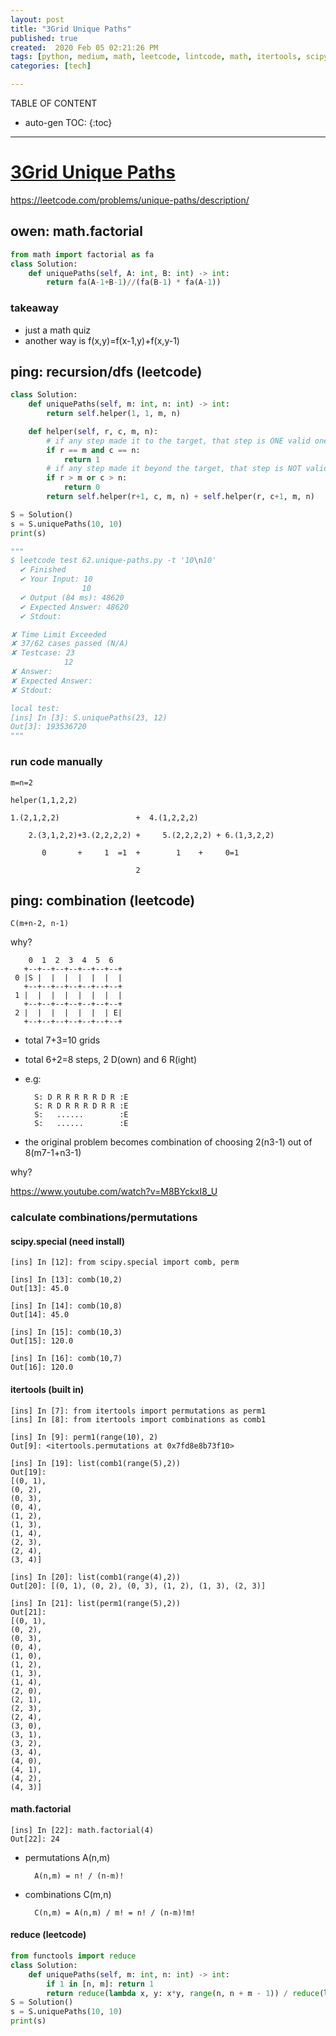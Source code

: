 ```yaml
---
layout: post
title: "3Grid Unique Paths"
published: true
created:  2020 Feb 05 02:21:26 PM
tags: [python, medium, math, leetcode, lintcode, math, itertools, scipy]
categories: [tech]

---
```


TABLE OF CONTENT

* auto-gen TOC:
{:toc}

- - -


# [3Grid Unique Paths](https://www.interviewbit.com/problems/grid-unique-paths/)

https://leetcode.com/problems/unique-paths/description/

## owen: math.factorial

```python
from math import factorial as fa
class Solution:
    def uniquePaths(self, A: int, B: int) -> int:
        return fa(A-1+B-1)//(fa(B-1) * fa(A-1))
```

### takeaway 

- just a math quiz 
- another way is f(x,y)=f(x-1,y)+f(x,y-1)

## ping: recursion/dfs (leetcode)

```python
class Solution:
    def uniquePaths(self, m: int, n: int) -> int:
        return self.helper(1, 1, m, n)

    def helper(self, r, c, m, n):
        # if any step made it to the target, that step is ONE valid one
        if r == m and c == n:
            return 1
        # if any step made it beyond the target, that step is NOT valid
        if r > m or c > n:
            return 0
        return self.helper(r+1, c, m, n) + self.helper(r, c+1, m, n)

S = Solution()
s = S.uniquePaths(10, 10)
print(s)

"""
$ leetcode test 62.unique-paths.py -t '10\n10'
  ✔ Finished
  ✔ Your Input: 10
                10
  ✔ Output (84 ms): 48620
  ✔ Expected Answer: 48620
  ✔ Stdout:

✘ Time Limit Exceeded
✘ 37/62 cases passed (N/A)
✘ Testcase: 23
            12
✘ Answer:
✘ Expected Answer:
✘ Stdout:

local test:
[ins] In [3]: S.uniquePaths(23, 12)
Out[3]: 193536720
"""

```

### run code manually

    m=n=2

    helper(1,1,2,2)

    1.(2,1,2,2)                 +  4.(1,2,2,2)

        2.(3,1,2,2)+3.(2,2,2,2) +     5.(2,2,2,2) + 6.(1,3,2,2)

           0       +     1  =1  +        1    +     0=1

                                2



## ping: combination (leetcode)

    C(m+n-2, n-1)

why?

        0  1  2  3  4  5  6
       +--+--+--+--+--+--+--+
     0 |S |  |  |  |  |  |  |
       +--+--+--+--+--+--+--+
     1 |  |  |  |  |  |  |  |
       +--+--+--+--+--+--+--+
     2 |  |  |  |  |  |  | E|
       +--+--+--+--+--+--+--+

* total 7+3=10 grids
* total 6+2=8 steps, 2 D(own) and 6 R(ight)
* e.g:

        S: D R R R R R D R :E
        S: R D R R R D R R :E
        S:   ......        :E
        S:   ......        :E

* the original problem becomes combination of choosing 2(n3-1) out of
  8(m7-1+n3-1)

why?

https://www.youtube.com/watch?v=M8BYckxI8_U

### calculate combinations/permutations

#### scipy.special (need install)

    [ins] In [12]: from scipy.special import comb, perm               

    [ins] In [13]: comb(10,2)                                         
    Out[13]: 45.0

    [ins] In [14]: comb(10,8)                                         
    Out[14]: 45.0

    [ins] In [15]: comb(10,3)                                         
    Out[15]: 120.0

    [ins] In [16]: comb(10,7)                                         
    Out[16]: 120.0

#### itertools (built in)

    [ins] In [7]: from itertools import permutations as perm1         
    [ins] In [8]: from itertools import combinations as comb1         

    [ins] In [9]: perm1(range(10), 2)                                 
    Out[9]: <itertools.permutations at 0x7fd8e8b73f10>

    [ins] In [19]: list(comb1(range(5),2))                            
    Out[19]: 
    [(0, 1),
    (0, 2),
    (0, 3),
    (0, 4),
    (1, 2),
    (1, 3),
    (1, 4),
    (2, 3),
    (2, 4),
    (3, 4)]

    [ins] In [20]: list(comb1(range(4),2))                            
    Out[20]: [(0, 1), (0, 2), (0, 3), (1, 2), (1, 3), (2, 3)]

    [ins] In [21]: list(perm1(range(5),2))                            
    Out[21]: 
    [(0, 1),
    (0, 2),
    (0, 3),
    (0, 4),
    (1, 0),
    (1, 2),
    (1, 3),
    (1, 4),
    (2, 0),
    (2, 1),
    (2, 3),
    (2, 4),
    (3, 0),
    (3, 1),
    (3, 2),
    (3, 4),
    (4, 0),
    (4, 1),
    (4, 2),
    (4, 3)]

#### math.factorial

    [ins] In [22]: math.factorial(4)                                  
    Out[22]: 24

* permutations A(n,m)

        A(n,m) = n! / (n-m)!

* combinations C(m,n)

        C(n,m) = A(n,m) / m! = n! / (n-m)!m!

#### reduce (leetcode)

```python
from functools import reduce
class Solution:
    def uniquePaths(self, m: int, n: int) -> int:
        if 1 in [n, m]: return 1
        return reduce(lambda x, y: x*y, range(n, n + m - 1)) / reduce(lambda x, y: x*y, range(1, m))
S = Solution()
s = S.uniquePaths(10, 10)
print(s)
```



